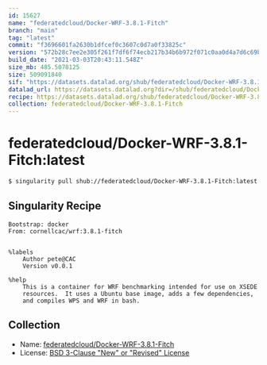 ```yaml
---
id: 15627
name: "federatedcloud/Docker-WRF-3.8.1-Fitch"
branch: "main"
tag: "latest"
commit: "f3696601fa2630b1dfcef0c3607c0d7a0f33825c"
version: "572b28c7ee2e305f261f7df6f74ecb217b34b6b972f071c0aa0d4a7d6c69b193"
build_date: "2021-03-03T20:43:11.548Z"
size_mb: 485.5078125
size: 509091840
sif: "https://datasets.datalad.org/shub/federatedcloud/Docker-WRF-3.8.1-Fitch/latest/2021-03-03-f3696601-572b28c7/572b28c7ee2e305f261f7df6f74ecb217b34b6b972f071c0aa0d4a7d6c69b193.sif"
datalad_url: https://datasets.datalad.org?dir=/shub/federatedcloud/Docker-WRF-3.8.1-Fitch/latest/2021-03-03-f3696601-572b28c7/
recipe: https://datasets.datalad.org/shub/federatedcloud/Docker-WRF-3.8.1-Fitch/latest/2021-03-03-f3696601-572b28c7/Singularity
collection: federatedcloud/Docker-WRF-3.8.1-Fitch
---
```


# federatedcloud/Docker-WRF-3.8.1-Fitch:latest

```bash
$ singularity pull shub://federatedcloud/Docker-WRF-3.8.1-Fitch:latest
```

## Singularity Recipe

```singularity
Bootstrap: docker
From: cornellcac/wrf:3.8.1-fitch


%labels
    Author pete@CAC
    Version v0.0.1

%help
    This is a container for WRF benchmarking intended for use on XSEDE
    resources.  It uses a Ubuntu base image, adds a few dependencies,
    and compiles WPS and WRF in bash.
```

## Collection

 - Name: [federatedcloud/Docker-WRF-3.8.1-Fitch](https://github.com/federatedcloud/Docker-WRF-3.8.1-Fitch)
 - License: [BSD 3-Clause "New" or "Revised" License](https://api.github.com/licenses/bsd-3-clause)

